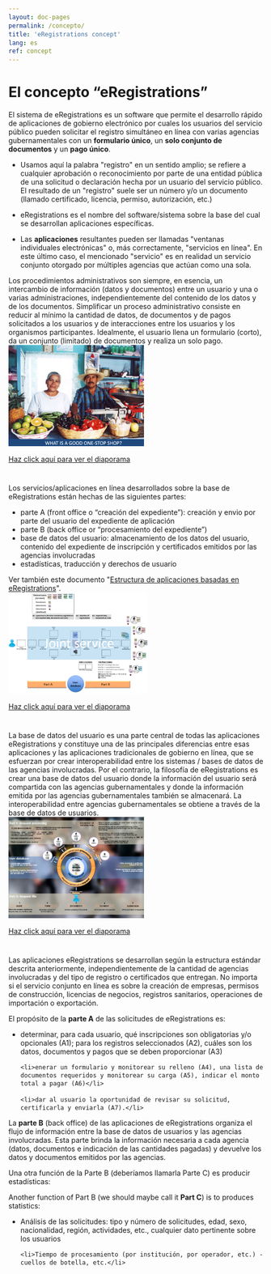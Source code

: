 ```yaml
---
layout: doc-pages
permalink: /concepto/
title: 'eRegistrations concept'
lang: es
ref: concept
---
```



# El concepto “eRegistrations”


El sistema de eRegistrations es un software que permite el desarrollo rápido de aplicaciones de gobierno electrónico por cuales los usuarios del servicio público pueden solicitar el registro simultáneo en línea con varias agencias gubernamentales con un **formulario único**, un **solo conjunto de documentos** y un **pago único**.

- Usamos aquí la palabra "registro" en un sentido amplio; se refiere a cualquier aprobación o reconocimiento por parte de una entidad pública de una solicitud o declaración hecha por un usuario del servicio público. El resultado de un "registro" suele ser un número y/o un documento (llamado certificado, licencia, permiso, autorización, etc.)

- eRegistrations es el nombre del software/sistema sobre la base del cual se desarrollan aplicaciones específicas.

- Las **aplicaciones** resultantes pueden ser llamadas "ventanas individuales electrónicas" o, más correctamente, "servicios en línea". En este último caso, el mencionado "servicio" es en realidad un servicio conjunto otorgado por múltiples agencias que actúan como una sola.

<div class="row" style="margin-bottom:40px;">
	<div class="col-md-6">Los procedimientos administrativos son siempre, en esencia, un intercambio de información (datos y documentos) entre un usuario y una o varias administraciones, independientemente del contenido de los datos y de los documentos. Simplificar un proceso administrativo consiste en reducir al mínimo la cantidad de datos, de documentos y de pagos solicitados a los usuarios y de interacciones entre los usuarios y los organismos participantes. Idealmente, el usuario llena un formulario (corto), da un conjunto (limitado) de documentos y realiza un solo pago.</div>	
	<div class="col-md-4">
		<a class="btn btn-default" href="https://view.officeapps.live.com/op/embed.aspx?src=http%3A%2F%2Fbusinessfacilitation%2Eorg%3A80%2Fppt%2Fgood_OSS%2Eppt&wdAr=1.3333333333333333" target="_blank"><img class="img-responsive img-thumbnail" src="/img/concept-1.png" style="max-height:200px;"><p class="text-gray">Haz click aquí para ver el diaporama</p></a>
	</div>
</div>

<div class="row" style="margin-bottom:40px;">
	<div class="col-md-6">
		Los servicios/aplicaciones en línea desarrollados sobre la base de eRegistrations están hechas de las siguientes partes: 
		<ul>
			<li>parte A (front office o “creación del expediente”): creación y envio por parte del usuario del expediente de aplicación</li>
			<li>parte B (back office or “procesamiento del expediente”)</li>
			<li>base de datos del usuario: almacenamiento de los datos del usuario, contenido del expediente de inscripción y certificados emitidos por las agencias involucradas</li>
			<li>estadísticas, traducción y derechos de usuario</li>
		</ul>
		Ver también este documento "<a href="https://unctad.atlassian.net/wiki/display/BPA/Structure+of+eRegistrations-based+applications" target="_blank">Estructura de aplicaciones basadas en eRegistrations</a>".
	</div>
	<div class="col-md-4">
		<a class="btn btn-default" href="https://view.officeapps.live.com/op/view.aspx?src=http%3A%2F%2Fbusinessfacilitation.org%2Fppt%2FeRegistrations-Standard%2520structure.pptx" target="_blank"><img class="img-responsive img-thumbnail" src="/img/concept-2.png" style="max-height:200px;"><p class="text-gray">Haz click aquí para ver el diaporama</p></a>
	</div>
</div>

<div class="row" style="margin-bottom:40px;">
	<div class="col-md-6">
		La base de datos del usuario es una parte central de todas las aplicaciones eRegistrations y constituye una de las principales diferencias entre esas aplicaciones y las aplicaciones tradicionales de gobierno en línea, que se esfuerzan por crear interoperabilidad entre los sistemas / bases de datos de las agencias involucradas. Por el contrario, la filosofía de eRegistrations es crear una base de datos del usuario donde la información del usuario será compartida con las agencias gubernamentales y donde la información emitida por las agencias gubernamentales también se almacenará. La interoperabilidad entre agencias gubernamentales se obtiene a través de la base de datos de usuarios.
	</div>
	<div class="col-md-4">
		<a class="btn btn-default" href="https://view.officeapps.live.com/op/embed.aspx?src=http%3A%2F%2Fbusinessfacilitation%2Eorg%3A80%2Fvienna%2Fimages%2Fbasic-principles%2Epps&wdAr=1.3333333333333333" target="_blank"><img class="img-responsive img-thumbnail" src="/img/concept-3.png" style="max-height:200px;"><p class="text-gray">Haz click aquí para ver el diaporama</p></a>
	</div>
</div>

Las aplicaciones eRegistrations se desarrollan según la estructura estándar descrita anteriormente, independientemente de la cantidad de agencias involucradas y del tipo de registro o certificados que entregan. No importa si el servicio conjunto en línea es sobre la creación de empresas, permisos de construcción, licencias de negocios, registros sanitarios, operaciones de importación o exportación.

El propósito de la **parte A** de las solicitudes de eRegistrations es:

<ul>
	<li>determinar, para cada usuario, qué inscripciones son obligatorias y/o opcionales (A1); para los registros seleccionados (A2), cuáles son los datos, documentos y pagos que se deben proporcionar (A3)</li>

	<li>enerar un formulario y monitorear su relleno (A4), una lista de documentos requeridos y monitorear su carga (A5), indicar el monto total a pagar (A6)</li>

	<li>dar al usuario la oportunidad de revisar su solicitud, certificarla y enviarla (A7).</li>
</ul>

La **parte B** (back office) de las aplicaciones de eRegistrations organiza el flujo de información entre la base de datos de usuarios y las agencias involucradas. Esta parte brinda la información necesaria a cada agencia (datos, documentos e indicación de las cantidades pagadas) y devuelve los datos y documentos emitidos por las agencias.
 

Una otra función de la Parte B (deberíamos llamarla Parte C) es producir estadísticas:

Another function of Part B (we should maybe call it **Part C**) is to produces statistics: 
<ul>
	<li>Análisis de las solicitudes: tipo y número de solicitudes, edad, sexo, nacionalidad, región, actividades, etc., cualquier dato pertinente sobre los usuarios</li>

	<li>Tiempo de procesamiento (por institución, por operador, etc.) - cuellos de botella, etc.</li>
</ul>

